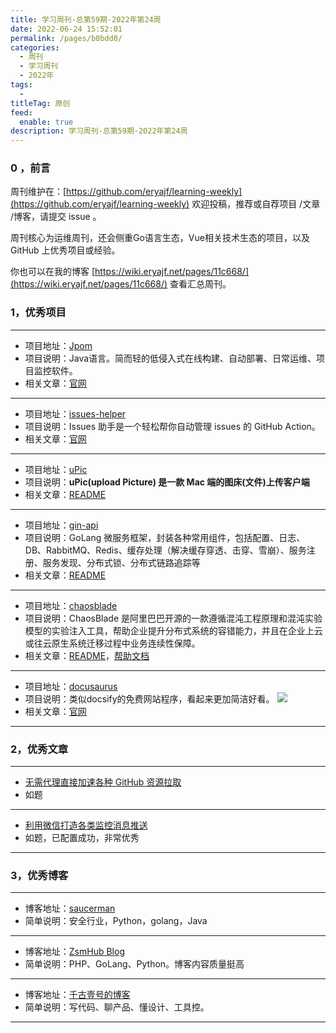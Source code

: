 ```yaml
---
title: 学习周刊-总第59期-2022年第24周
date: 2022-06-24 15:52:01
permalink: /pages/b0bdd0/
categories:
  - 周刊
  - 学习周刊
  - 2022年
tags:
  -
titleTag: 原创
feed:
  enable: true
description: 学习周刊-总第59期-2022年第24周
---
```


### 0 ，前言

周刊维护在：[https://github.com/eryajf/learning-weekly](https://github.com/eryajf/learning-weekly)  欢迎投稿，推荐或自荐项目 /文章 /博客，请提交 issue 。

周刊核心为运维周刊，还会侧重Go语言生态，Vue相关技术生态的项目，以及 GitHub 上优秀项目或经验。

你也可以在我的博客 [https://wiki.eryajf.net/pages/11c668/](https://wiki.eryajf.net/pages/11c668/) 查看汇总周刊。


### 1，优秀项目

---
- 项目地址：[Jpom](https://github.com/dromara/Jpom)
- 项目说明：Java语言。简而轻的低侵入式在线构建、自动部署、日常运维、项目监控软件。
- 相关文章：[官网](https://jpom.io/)
---
- 项目地址：[issues-helper](https://github.com/actions-cool/issues-helper)
- 项目说明：Issues 助手是一个轻松帮你自动管理 issues 的 GitHub Action。
- 相关文章：[官网](https://actions-cool.github.io/issues-helper/)
---
- 项目地址：[uPic](https://github.com/gee1k/uPic)
- 项目说明：**uPic(upload Picture) 是一款 Mac 端的图床(文件)上传客户端**
- 相关文章：[README](https://github.com/gee1k/uPic/blob/master/README-cn.md)
---
- 项目地址：[gin-api](https://github.com/why444216978/gin-api)
- 项目说明：GoLang 微服务框架，封装各种常用组件，包括配置、日志、DB、RabbitMQ、Redis、缓存处理（解决缓存穿透、击穿、雪崩）、服务注册、服务发现、分布式锁、分布式链路追踪等
- 相关文章：[README](https://github.com/why444216978/gin-api#readme)
---
- 项目地址：[chaosblade](https://github.com/chaosblade-io/chaosblade)
- 项目说明：ChaosBlade 是阿里巴巴开源的一款遵循混沌工程原理和混沌实验模型的实验注入工具，帮助企业提升分布式系统的容错能力，并且在企业上云或往云原生系统迁移过程中业务连续性保障。
- 相关文章：[README](https://github.com/chaosblade-io/chaosblade/blob/master/README_CN.md)，[帮助文档](https://chaosblade-io.gitbook.io/chaosblade-help-zh-cn/)
---
- 项目地址：[docusaurus](https://github.com/facebook/docusaurus)
- 项目说明：类似docsify的免费网站程序，看起来更加简洁好看。
  ![](http://t.eryajf.net/imgs/2022/06/74afd02fa6d03cc4.png)
- 相关文章：[官网](https://www.docusaurus.cn/)
---

### 2，优秀文章

---
- [无需代理直接加速各种 GitHub 资源拉取](https://blog.frytea.com/archives/504/)
- 如题
---
- [利用微信打造各类监控消息推送](https://saucer-man.com/operation_and_maintenance/707.html#comment-304)
- 如题，已配置成功，非常优秀
---

### 3，优秀博客

---
- 博客地址：[saucerman](https://saucer-man.com/)
- 简单说明：安全行业，Python，golang，Java
---
- 博客地址：[ZsmHub Blog](https://zsmhub.github.io/)
- 简单说明：PHP、GoLang、Python。博客内容质量挺高
---
- 博客地址：[千古壹号的博客](https://www.qianguyihao.com/)
- 简单说明：写代码、聊产品、懂设计、工具控。
---